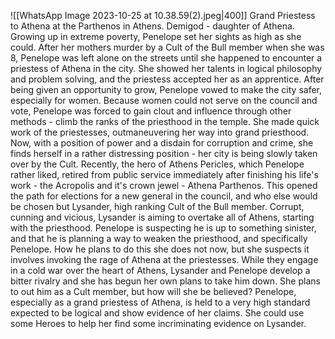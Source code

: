 ![[WhatsApp Image 2023-10-25 at 10.38.59(2).jpeg|400]]
Grand Priestess to Athena at the Parthenos in Athens.
Demigod - daughter of Athena.
Growing up in extreme poverty, Penelope set her sights as high as she could.
After her mothers murder by a Cult of the Bull member when she was 8, Penelope was left alone on the streets until she happened to encounter a priestess of Athena in the city. She showed her talents in logical philosophy and problem solving, and the priestess accepted her as an apprentice.
After being given an opportunity to grow, Penelope vowed to make the city safer, especially for women.
Because women could not serve on the council and vote, Penelope was forced to gain clout and influence through other methods - climb the ranks of the priesthood in the temple.
She made quick work of the priestesses, outmaneuvering her way into grand priesthood.
Now, with a position of power and a disdain for corruption and crime, she finds herself in a rather distressing position - her city is being slowly taken over by the Cult.
Recently, the hero of Athens Pericles, which Penelope rather liked, retired from public service immediately after finishing his life's work - the Acropolis and it's crown jewel - Athena Parthenos.
This opened the path for elections for a new general in the council, and who else would be chosen but Lysander, high ranking Cult of the Bull member.
Corrupt, cunning and vicious, Lysander is aiming to overtake all of Athens, starting with the priesthood.
Penelope is suspecting he is up to something sinister, and that he is planning a way to weaken the priesthood, and specifically Penelope.
How he plans to do this she does not now, but she suspects it involves invoking the rage of Athena at the priestesses.
While they engage in a cold war over the heart of Athens, Lysander and Penelope develop a bitter rivalry and she has begun her own plans to take him down.
She plans to out him as a Cult member, but how will she be believed?
Penelope, especially as a grand priestess of Athena, is held to a very high standard expected to be logical and show evidence of her claims.
She could use some Heroes to help her find some incriminating evidence on Lysander.
